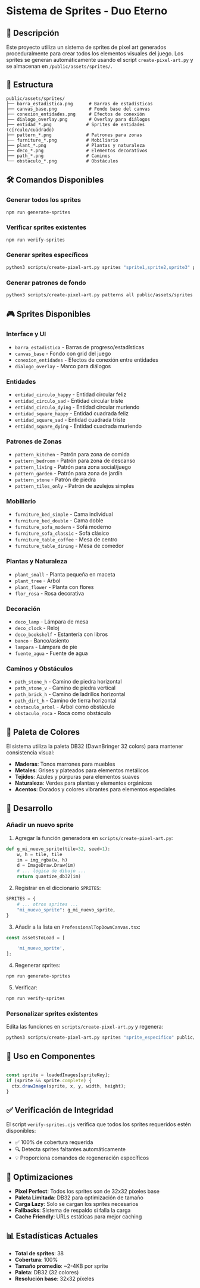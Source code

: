 # Sistema de Sprites - Duo Eterno

## 🎨 Descripción

Este proyecto utiliza un sistema de sprites de pixel art generados proceduralmente para crear todos los elementos visuales del juego. Los sprites se generan automáticamente usando el script `create-pixel-art.py` y se almacenan en `/public/assets/sprites/`.

## 📁 Estructura

```
public/assets/sprites/
├── barra_estadistica.png      # Barras de estadísticas
├── canvas_base.png            # Fondo base del canvas
├── conexion_entidades.png     # Efectos de conexión
├── dialogo_overlay.png        # Overlay para diálogos
├── entidad_*.png             # Sprites de entidades (círculo/cuadrado)
├── pattern_*.png             # Patrones para zonas
├── furniture_*.png           # Mobiliario
├── plant_*.png               # Plantas y naturaleza
├── deco_*.png                # Elementos decorativos
├── path_*.png                # Caminos
└── obstaculo_*.png           # Obstáculos
```

## 🛠️ Comandos Disponibles

### Generar todos los sprites
```bash
npm run generate-sprites
```

### Verificar sprites existentes
```bash
npm run verify-sprites
```

### Generar sprites específicos
```bash
python3 scripts/create-pixel-art.py sprites "sprite1,sprite2,sprite3" public/assets/sprites
```

### Generar patrones de fondo
```bash
python3 scripts/create-pixel-art.py patterns all public/assets/sprites
```

## 🎮 Sprites Disponibles

### Interface y UI
- `barra_estadistica` - Barras de progreso/estadísticas
- `canvas_base` - Fondo con grid del juego
- `conexion_entidades` - Efectos de conexión entre entidades
- `dialogo_overlay` - Marco para diálogos

### Entidades
- `entidad_circulo_happy` - Entidad circular feliz
- `entidad_circulo_sad` - Entidad circular triste
- `entidad_circulo_dying` - Entidad circular muriendo
- `entidad_square_happy` - Entidad cuadrada feliz
- `entidad_square_sad` - Entidad cuadrada triste  
- `entidad_square_dying` - Entidad cuadrada muriendo

### Patrones de Zonas
- `pattern_kitchen` - Patrón para zona de comida
- `pattern_bedroom` - Patrón para zona de descanso
- `pattern_living` - Patrón para zona social/juego
- `pattern_garden` - Patrón para zona de jardín
- `pattern_stone` - Patrón de piedra
- `pattern_tiles_only` - Patrón de azulejos simples

### Mobiliario
- `furniture_bed_simple` - Cama individual
- `furniture_bed_double` - Cama doble
- `furniture_sofa_modern` - Sofá moderno
- `furniture_sofa_classic` - Sofá clásico
- `furniture_table_coffee` - Mesa de centro
- `furniture_table_dining` - Mesa de comedor

### Plantas y Naturaleza
- `plant_small` - Planta pequeña en maceta
- `plant_tree` - Árbol
- `plant_flower` - Planta con flores
- `flor_rosa` - Rosa decorativa

### Decoración
- `deco_lamp` - Lámpara de mesa
- `deco_clock` - Reloj
- `deco_bookshelf` - Estantería con libros
- `banco` - Banco/asiento
- `lampara` - Lámpara de pie
- `fuente_agua` - Fuente de agua

### Caminos y Obstáculos
- `path_stone_h` - Camino de piedra horizontal
- `path_stone_v` - Camino de piedra vertical
- `path_brick_h` - Camino de ladrillos horizontal
- `path_dirt_h` - Camino de tierra horizontal
- `obstaculo_arbol` - Árbol como obstáculo
- `obstaculo_roca` - Roca como obstáculo

## 🎨 Paleta de Colores

El sistema utiliza la paleta DB32 (DawnBringer 32 colors) para mantener consistencia visual:

- **Maderas**: Tonos marrones para muebles
- **Metales**: Grises y plateados para elementos metálicos
- **Tejidos**: Azules y púrpuras para elementos suaves
- **Naturaleza**: Verdes para plantas y elementos orgánicos
- **Acentos**: Dorados y colores vibrantes para elementos especiales

## 🔧 Desarrollo

### Añadir un nuevo sprite

1. Agregar la función generadora en `scripts/create-pixel-art.py`:
```python
def g_mi_nuevo_sprite(tile=32, seed=1):
    w, h = tile, tile
    im = img_rgba(w, h)
    d = ImageDraw.Draw(im)
    # ... lógica de dibujo ...
    return quantize_db32(im)
```

2. Registrar en el diccionario `SPRITES`:
```python
SPRITES = {
    # ... otros sprites ...
    "mi_nuevo_sprite": g_mi_nuevo_sprite,
}
```

3. Añadir a la lista en `ProfessionalTopDownCanvas.tsx`:
```typescript
const assetsToLoad = [

    'mi_nuevo_sprite',
];
```

4. Regenerar sprites:
```bash
npm run generate-sprites
```

5. Verificar:
```bash
npm run verify-sprites
```

### Personalizar sprites existentes

Edita las funciones en `scripts/create-pixel-art.py` y regenera:

```bash
python3 scripts/create-pixel-art.py sprites "sprite_especifico" public/assets/sprites
```

## 📱 Uso en Componentes

```typescript

const sprite = loadedImages[spriteKey];
if (sprite && sprite.complete) {
  ctx.drawImage(sprite, x, y, width, height);
}
```

## ✅ Verificación de Integridad

El script `verify-sprites.cjs` verifica que todos los sprites requeridos estén disponibles:

- ✅ 100% de cobertura requerida
- 🔍 Detecta sprites faltantes automáticamente
- 💡 Proporciona comandos de regeneración específicos

## 🚀 Optimizaciones

- **Pixel Perfect**: Todos los sprites son de 32x32 píxeles base
- **Paleta Limitada**: DB32 para optimización de tamaño
- **Carga Lazy**: Solo se cargan los sprites necesarios
- **Fallbacks**: Sistema de respaldo si falla la carga
- **Cache Friendly**: URLs estáticas para mejor caching

## 📊 Estadísticas Actuales

- **Total de sprites**: 38
- **Cobertura**: 100%
- **Tamaño promedio**: ~2-4KB por sprite
- **Paleta**: DB32 (32 colores)
- **Resolución base**: 32x32 píxeles
